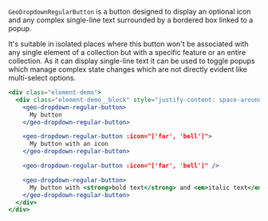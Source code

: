 `GeoDropdownRegularButton` is a button designed to display an optional icon and
any complex single-line text surrounded by a bordered box linked to a popup.

It's suitable in isolated places where this button won't be associated with any
single element of a collection but with a specific feature or an entire collection.
As it can display single-line text it can be used to toggle popups which manage
complex state changes which are not directly evident like multi-select options.

```jsx
<div class="element-demo">
  <div class="element-demo__block" style="justify-content: space-around;">
    <geo-dropdown-regular-button>
      My button
    </geo-dropdown-regular-button>

    <geo-dropdown-regular-button :icon="['far', 'bell']">
      My button with an icon
    </geo-dropdown-regular-button>

    <geo-dropdown-regular-button :icon="['far', 'bell']" />

    <geo-dropdown-regular-button>
      My button with <strong>bold text</strong> and <em>italic text</em> too
    </geo-dropdown-regular-button>
  </div>
</div>
```
